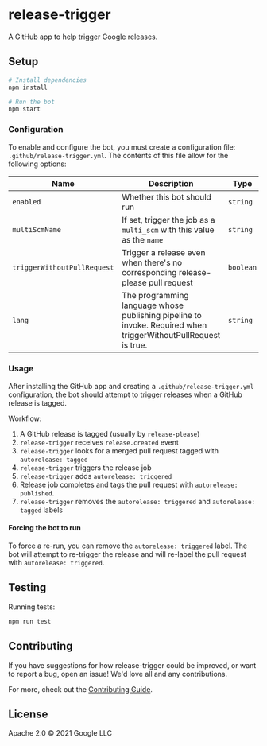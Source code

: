 # release-trigger

A GitHub app to help trigger Google releases.

## Setup

```sh
# Install dependencies
npm install

# Run the bot
npm start
```

### Configuration

To enable and configure the bot, you must create a configuration file:
`.github/release-trigger.yml`. The contents of this file allow for the following
options:

| Name           | Description                                                            | Type     | Default     |
| -------------- | ---------------------------------------------------------------------- | -------- | ----------- |
| `enabled`      | Whether this bot should run                                            | `string` | `true`      |
| `multiScmName` | If set, trigger the job as a `multi_scm` with this value as the `name` | `string` | `undefined` |
| `triggerWithoutPullRequest` | Trigger a release even when there's no corresponding release-please pull request | `boolean`| `false`    |
| `lang` | The programming language whose publishing pipeline to invoke.  Required when triggerWithoutPullRequest is true. | `string` | `undefined` |

### Usage

After installing the GitHub app and creating a `.github/release-trigger.yml` configuration,
the bot should attempt to trigger releases when a GitHub release is tagged.

Workflow:

1. A GitHub release is tagged (usually by `release-please`)
2. `release-trigger` receives `release.created` event
3. `release-trigger` looks for a merged pull request tagged with `autorelease: tagged`
4. `release-trigger` triggers the release job
5. `release-trigger` adds `autorelease: triggered`
6. Release job completes and tags the pull request with `autorelease: published`.
7. `release-trigger` removes the `autorelease: triggered` and `autorelease: tagged` labels

#### Forcing the bot to run

To force a re-run, you can remove the `autorelease: triggered` label. The bot will
attempt to re-trigger the release and will re-label the pull request with
`autorelease: triggered`.

## Testing

Running tests:

```sh
npm run test
```

## Contributing

If you have suggestions for how release-trigger could be improved, or want to
report a bug, open an issue! We'd love all and any contributions.

For more, check out the [Contributing Guide](../../CONTRIBUTING.md).

## License

Apache 2.0 © 2021 Google LLC
